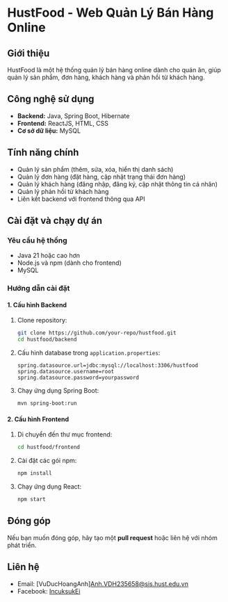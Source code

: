 # HustFood - Web Quản Lý Bán Hàng Online

## Giới thiệu
HustFood là một hệ thống quản lý bán hàng online dành cho quán ăn, giúp quản lý sản phẩm, đơn hàng, khách hàng và phản hồi từ khách hàng.

## Công nghệ sử dụng
- **Backend:** Java, Spring Boot, Hibernate
- **Frontend:** ReactJS, HTML, CSS
- **Cơ sở dữ liệu:** MySQL

## Tính năng chính
- Quản lý sản phẩm (thêm, sửa, xóa, hiển thị danh sách)
- Quản lý đơn hàng (đặt hàng, cập nhật trạng thái đơn hàng)
- Quản lý khách hàng (đăng nhập, đăng ký, cập nhật thông tin cá nhân)
- Quản lý phản hồi từ khách hàng
- Liên kết backend với frontend thông qua API

## Cài đặt và chạy dự án
### Yêu cầu hệ thống
- Java 21 hoặc cao hơn
- Node.js và npm (dành cho frontend)
- MySQL

### Hướng dẫn cài đặt
#### 1. Cấu hình Backend
1. Clone repository:
   ```sh
   git clone https://github.com/your-repo/hustfood.git
   cd hustfood/backend
   ```
2. Cấu hình database trong `application.properties`:
   ```properties
   spring.datasource.url=jdbc:mysql://localhost:3306/hustfood
   spring.datasource.username=root
   spring.datasource.password=yourpassword
   ```
3. Chạy ứng dụng Spring Boot:
   ```sh
   mvn spring-boot:run
   ```

#### 2. Cấu hình Frontend
1. Di chuyển đến thư mục frontend:
   ```sh
   cd hustfood/frontend
   ```
2. Cài đặt các gói npm:
   ```sh
   npm install
   ```
3. Chạy ứng dụng React:
   ```sh
   npm start
   ```

## Đóng góp
Nếu bạn muốn đóng góp, hãy tạo một **pull request** hoặc liên hệ với nhóm phát triển.

## Liên hệ
- Email: [VuDucHoangAnh]Anh.VDH235658@sis.hust.edu.vn
- Facebook: [IncuksukEi](https://www.facebook.com/vu.uc.hoanganh.586997)

